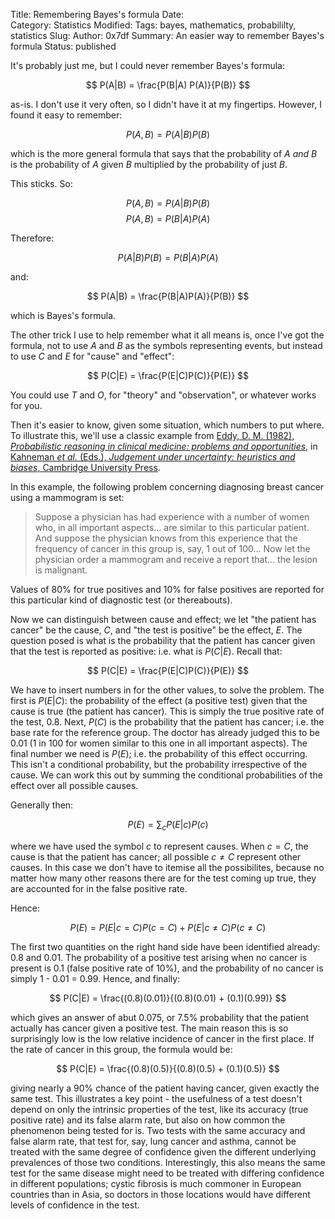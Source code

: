 Title: Remembering Bayes's formula 
Date:  
Category: Statistics
Modified: 
Tags: bayes, mathematics, probabililty, statistics 
Slug: 
Author: 0x7df
Summary: An easier way to remember Bayes's formula 
Status: published

It's probably just me, but I could never remember Bayes's formula:

$$ P(A|B) = \frac{P(B|A) P(A)}{P(B)} $$

as-is. I don't use it very often, so I didn't have it at my fingertips.
However, I found it easy to remember:

$$ P(A,B) = P(A|B) P(B) $$

which is the more general formula that says that the probability of $A$ _and_
$B$ is the probability of $A$ given $B$ multiplied by the probability of just $B$.

This sticks. So:

$$ P(A,B) = P(A|B) P(B) $$
$$ P(A,B) = P(B|A) P(A) $$

Therefore:

$$ P(A|B)P(B) = P(B|A)P(A) $$

and:

$$ P(A|B) = \frac{P(B|A)P(A)}{P(B)} $$

which is Bayes's formula.

The other trick I use to help remember what it all means is, once I've got the
formula, not to use $A$ and $B$
as the symbols representing events, but instead to use $C$ and $E$ for "cause"
and "effect":

$$ P(C|E) = \frac{P(E|C)P(C)}{P(E)} $$

You could use $T$ and $O$, for "theory" and "observation", or whatever works
for you.

[eddy]: https://faculty.washington.edu/jmiyamot/p548/eddydm%20prob%20reas%20i%20clin%20medicine.pdf
[kahneman]: https://books.google.co.uk/books?id=MScNAAAAQBAJ

Then it's easier to know, given some situation, which numbers to put where. To
illustrate this, we'll use a 
classic example from [Eddy, D. M. (1982), _Probabilistic reasoning in
clinical medicine: problems and opportunities_][eddy], in [Kahneman _et al._
(Eds.),
_Judgement under uncertainty: heuristics and biases_, Cambridge University
Press][kahneman]. 

In this example, the following problem concerning diagnosing breast cancer
using a mammogram is set:

> Suppose a physician has had experience with a number of women who, in all
> important aspects... are similar to this particular patient. And suppose the
> physician knows from this experience that the frequency of cancer in this
> group is, say, 1 out of 100... Now let the physician order a mammogram and
> receive a report that... the lesion is malignant.

Values of 80% for true positives and 10% for false positives are reported for
this particular kind of diagnostic test (or thereabouts).

Now we can distinguish between cause and effect; we let "the patient has
cancer" be the cause, $C$, and "the test is positive" be the effect, $E$.
The question posed is what is the probability that the patient has cancer given
that the test is reported as positive: i.e. what is $P(C|E)$. Recall that:

$$ P(C|E) = \frac{P(E|C)P(C)}{P(E)} $$

We have to insert numbers in for the other values, to solve the problem. The
first is $P(E|C)$: the probability of the effect (a positive test) given that
the cause is true (the patient has cancer). This is simply the true positive
rate of the test, 0.8. Next, $P(C)$ is the probability that the patient has
cancer; i.e. the base rate for the reference group. The doctor has already
judged this to be 0.01 (1 in 100 for women similar to this one in all important
aspects). The final number we need is $P(E)$; i.e. the probability of this
effect occurring. This isn't a conditional probability, but the probability
irrespective of the cause. We can work this out by summing the conditional
probabilities of the effect over all possible causes.

Generally then:

$$ P(E) = \sum_c P(E|c) P(c) $$

where we have used the symbol $c$ to represent causes. When $c = C$, the cause
is that the patient has cancer; all possible $c \ne C$ represent other causes.
In this case we don't have to itemise all the possibilites, because no matter
how many other reasons there are for the test coming up true, they are
accounted for in the false positive rate.

Hence:

$$ P(E) = P(E|c{=}C) P(c{=}C) + P(E|c{\ne}C) P(c{\ne}C) $$

The first two quantities on the right hand side have been identified already:
0.8 and 0.01. The probability of a positive test arising when no cancer is
present is 0.1 (false positive rate of 10%), and the probability of no cancer
is simply 1 - 0.01 = 0.99. Hence, and finally:

$$ P(C|E) = \frac{(0.8)(0.01)}{(0.8)(0.01) + (0.1)(0.99)} $$

which gives an answer of abut 0.075, or 7.5% probability that the patient
actually has cancer given a positive test. The main reason this is so
surprisingly low is
the low relative incidence of cancer in the first place. If the rate of cancer
in this group, the formula would be:

$$ P(C|E) = \frac{(0.8)(0.5)}{(0.8)(0.5) + (0.1)(0.5)} $$

giving nearly a 90% chance of the patient having cancer, given exactly the same
test. This illustrates a key point - the usefulness of a test doesn't
depend on only the intrinsic properties of the test, like its accuracy (true
positive rate) and its false alarm rate, but also on how common the phenomenon
being tested for is. Two tests with the same accuracy and false alarm rate,
that test for, say, lung cancer and asthma, cannot be treated with the same
degree of confidence given the different underlying prevalences of those two
conditions. Interestingly, this also means the same test for the same disease
might need to be treated with differing confidence in different
populations; cystic fibrosis is much commoner in European countries than in
Asia, so doctors in those locations would have different levels of confidence
in the test.
